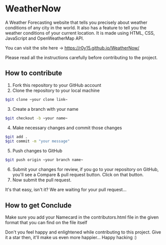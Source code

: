 # WeatherNow
A Weather Forecasting website that tells you precisely about weather conditions of any city in the world. It also has a feature to tell you the weather conditions of your current location. It is made using HTML, CSS, JavaScript and OpenWeatherMap API.

You can visit the site here -> https://r0y15.github.io/WeatherNow/

Please read all the instructions carefully before contributing to the project.

## How to contribute
1. Fork this repository to your GitHub account
2. Clone the repository to your local machine
```bash
$git clone ~your clone link~ 
```
3. Create a branch with your name
```bash
$git checkout -b ~your name~
```
4. Make necessary changes and commit those changes
```bash
$git add .
$git commit -m "your message"
```
5. Push changes to GitHub
```bash
$git push origin ~your branch name~
```
6. Submit your changes for review, if you go to your repository on GitHub, you'll see a Compare & pull request button. Click on that button.
7. Now submit the pull request.

It's that easy, isn't it? We are waiting for your pull request...

## How to get Conclude
Make sure you add your Namecard in the contributors.html file in the given format that you can find on the file itself

Don't you feel happy and enlightened while contributing to this project. Give it a star then, it'll make us even more happier...
Happy hacking :)
